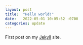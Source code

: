 ```yaml
---
layout: post
title:  "Hello world!"
date:   2022-05-01 10:05:52 -0700
categories: update
---
```

First post on my [Jekyll][jekyll-docs] site.

[jekyll-docs]: https://jekyllrb.com/docs/home
